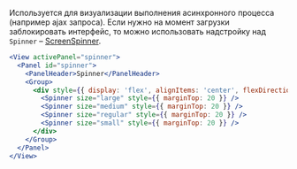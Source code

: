 Используется для визуализации выполнения асинхронного процесса (например ajax запроса). Если нужно на момент загрузки
заблокировать интерфейс, то можно использовать надстройку над `Spinner` – [ScreenSpinner](#!/ScreenSpinner).

```jsx
<View activePanel="spinner">
  <Panel id="spinner">
    <PanelHeader>Spinner</PanelHeader>
    <Group>
      <div style={{ display: 'flex', alignItems: 'center', flexDirection: 'column' }}>
        <Spinner size="large" style={{ marginTop: 20 }} />
        <Spinner size="medium" style={{ marginTop: 20 }} />
        <Spinner size="regular" style={{ marginTop: 20 }} />
        <Spinner size="small" style={{ marginTop: 20 }} />
      </div>
    </Group>
  </Panel>
</View>
```
